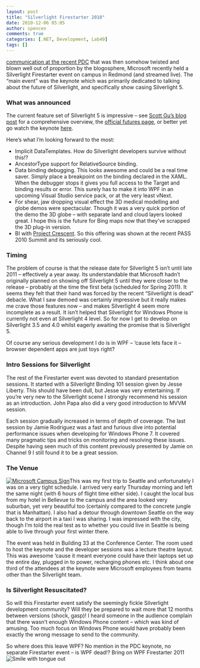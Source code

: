 ```yaml
---
layout: post
title: "Silverlight Firestarter 2010"
date: 2010-12-06 05:05
author: spencen
comments: true
categories: [.NET, Development, Lab49]
tags: []
---
```



[communication at the recent PDC](http://team.silverlight.net/announcement/pdc-and-silverlight/) that was then somehow twisted and blown well out of proportion by the blogosphere, Microsoft recently held a Silverlight Firestarter event on campus in Redmond (and streamed live). The “main event” was the keynote which was primarily dedicated to talking about the future of Silverlight, and specifically show casing Silverlight 5.
  

### What was announced

  

The current feature set of Silverlight 5 is impressive – see [Scott Gu’s blog post](http://weblogs.asp.net/scottgu/archive/2010/12/02/announcing-silverlight-5.aspx) for a comprehensive overview, the [official futures page](http://www.microsoft.com/silverlight/future/), or better yet go watch the keynote [here](http://www.silverlight.net/news/events/firestarter/).
  

Here’s what I’m looking forward to the most:
  

*   Implicit DataTemplates. How do Silverlight developers survive without this!? 
*   AncestorType support for RelativeSource binding. 
*   Data binding debugging. This looks awesome and could be a real time saver. Simply place a breakpoint on the binding declared in the XAML. When the debugger stops it gives you full access to the Target and binding results or error. This surely has to make it into WPF in an upcoming Visual Studio service pack, or at the very least vNext. 
*   For shear, jaw dropping visual effect the 3D medical modelling and globe demos were spectacular. Though it was a very quick portion of the demo the 3D globe – with separate land and cloud layers looked great. I hope this is the future for Bing maps now that they’ve scrapped the 3D plug-in version. 
*   BI with [Project Crescent](http://team.silverlight.net/announcement/project-crescent/). So this offering was shown at the recent PASS 2010 Summit and its seriously cool.   

### Timing

  

The problem of course is that the release date for Silverlight 5 isn’t until late 2011 – effectively a year away. Its understandable that Microsoft hadn’t originally planned on showing off Silverlight 5 until they were closer to the release – probably at the time the first beta (scheduled for Spring 2011). It seems they felt that their hand was forced by the recent “Silverlight is dead” debacle. What I saw demoed was certainly impressive but it really makes me crave those features now – and makes Silverlight 4 seem more incomplete as a result. It isn’t helped that Silverlight for Windows Phone is currently not even at Silverlight 4 level. So for now I get to develop on Silverlight 3.5 and 4.0 whilst eagerly awaiting the promise that is Silverlight 5. 
  

Of course any serious development I do is in WPF – ‘cause lets face it – browser dependent apps are just toys right?
  

### Intro Sessions for Silverlight

  

The rest of the Firestarter event was devoted to standard presentation sessions. It started with a Silverlight Binding 101 session given by Jesse Liberty. This should have been dull, but Jesse was very entertaining. If you’re very new to the Silverlight scene I strongly recommend his session as an introduction. John Papa also did a very good introduction to MVVM session.
  

Each session gradually increased in terms of depth of coverage. The last session by Jamie Rodriguez was a fast and furious dive into potential performance issues when developing for Windows Phone 7. It covered many pragmatic tips and tricks on monitoring and resolving these issues. Despite having seen much of this content previously presented by Jamie on Channel 9 I still found it to be a great session.
  

### The Venue

  

<a href="/images/Microsoft%20Campus%20Sign_2.jpg">![Microsoft Campus Sign](/images/Microsoft%20Campus%20Sign_thumb.jpg "Microsoft Campus Sign")</a>This was my first trip to Seattle and unfortunately I was on a very tight schedule. I arrived very early Thursday morning and left the same night (with 6 hours of flight time either side). I caught the local bus from my hotel in Bellevue to the campus and the area looked very suburban, yet very beautiful too (certainly compared to the concrete jungle that is Manhattan). I also had a detour through downtown Seattle on the way back to the airport in a taxi I was sharing. I was impressed with the city, though I’m told the real test as to whether you could live in Seattle is being able to live through your first winter there.
  

The event was held in Building 33 at the Conference Center. The room used to host the keynote and the developer sessions was a lecture theatre layout. This was awesome ‘cause it meant everyone could have their laptops set up the entire day, plugged in to power, recharging phones etc. I think about one third of the attendees at the keynote were Microsoft employees from teams other than the Silverlight team.
  

### Is Silverlight Resuscitated?

  

So will this Firestarter event satisfy the seemingly fickle Silverlight development community? Will they be prepared to wait more that 12 months between versions (shock, gasp)! I heard someone in the audience complain that there wasn’t enough Windows Phone content – which was kind of amusing. Too much focus on Windows Phone would have probably been exactly the wrong message to send to the community.
  

So where does this leave WPF? No mention in the PDC keynote, no separate Firestarter event – is WPF dead!? Bring on WPF Firestarter 2011 ![Smile with tongue out](/images/wlEmoticon-smilewithtongueout_2.png)


